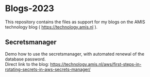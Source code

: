 # Blogs-2023
This repository contains the files as support for my blogs on the AMIS technology blog ( https://technology.amis.nl ).

Secretsmanager
--------------
Demo how to use the secretsmanager, with automated renewal of the database password.  
Direct link to the blog: https://technology.amis.nl/aws/first-steps-in-rotating-secrets-in-aws-secrets-manager/
